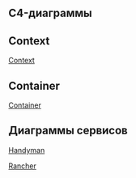 ## C4-диаграммы

## Context

[Context](./context.puml)

## Container

[Container](./container.puml)

## Диаграммы сервисов

[Handyman](../../HandymanService/docs/c4/c4.md)

[Rancher](../../RancherService/docs/c4/c4.md)
